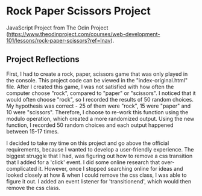 # Rock Paper Scissors Project
JavaScript Project from The Odin Project (https://www.theodinproject.com/courses/web-development-101/lessons/rock-paper-scissors?ref=lnav). 

## Project Reflections
First, I had to create a rock, paper, scissors game that was only played in the console. This project code can be viewed in the "index-original.html" file. After I created this game, I was not satisfied with how often the computer choose "rock", compared to "paper" or "scissors". I noticed that it would often choose "rock", so I recorded the results of 50 random choices. My hypothesis was correct - 25 of them were "rock", 15 were "paper" and 10 were "scissors". Therefore, I choose to re-work this function using the modulo operation, which created a more randomized output. Using the new function, I recorded 50 random choices and each output happened between 15-17 times.  

I decided to take my time on this project and go above the official requirements, because I wanted to develop a user-friendly experience. The biggest struggle that I had, was figuring out how to remove a css transition that I added for a 'click' event. I did some online research that over-complicated it. However, once I stopped searching online for ideas and looked closely at how & when I could remove the css class, I was able to figure it out. I added an event listener for 'transitionend', which would then remove the css class.


